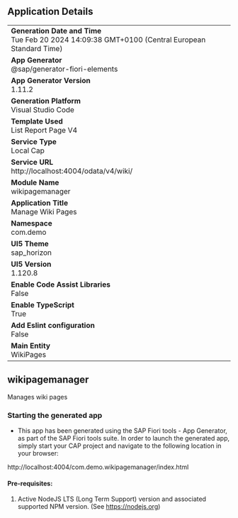 ## Application Details
|               |
| ------------- |
|**Generation Date and Time**<br>Tue Feb 20 2024 14:09:38 GMT+0100 (Central European Standard Time)|
|**App Generator**<br>@sap/generator-fiori-elements|
|**App Generator Version**<br>1.11.2|
|**Generation Platform**<br>Visual Studio Code|
|**Template Used**<br>List Report Page V4|
|**Service Type**<br>Local Cap|
|**Service URL**<br>http://localhost:4004/odata/v4/wiki/
|**Module Name**<br>wikipagemanager|
|**Application Title**<br>Manage Wiki Pages|
|**Namespace**<br>com.demo|
|**UI5 Theme**<br>sap_horizon|
|**UI5 Version**<br>1.120.8|
|**Enable Code Assist Libraries**<br>False|
|**Enable TypeScript**<br>True|
|**Add Eslint configuration**<br>False|
|**Main Entity**<br>WikiPages|

## wikipagemanager

Manages wiki pages

### Starting the generated app

-   This app has been generated using the SAP Fiori tools - App Generator, as part of the SAP Fiori tools suite.  In order to launch the generated app, simply start your CAP project and navigate to the following location in your browser:

http://localhost:4004/com.demo.wikipagemanager/index.html

#### Pre-requisites:

1. Active NodeJS LTS (Long Term Support) version and associated supported NPM version.  (See https://nodejs.org)


